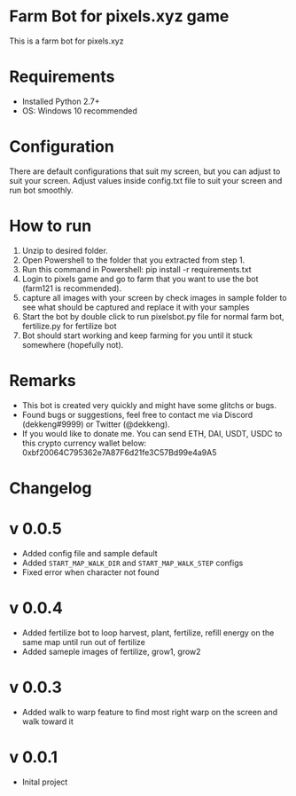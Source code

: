 # Farm Bot for pixels.xyz game
This is a farm bot for pixels.xyz

# Requirements
- Installed Python 2.7+
- OS: Windows 10 recommended

# Configuration
There are default configurations that suit my screen, but you can adjust to suit your screen.
Adjust values inside config.txt file to suit your screen and run bot smoothly.

# How to run
1. Unzip to desired folder.
2. Open Powershell to the folder that you extracted from step 1.
3. Run this command in Powershell: pip install -r requirements.txt
4. Login to pixels game and go to farm that you want to use the bot (farm121 is recommended).
5. capture all images with your screen by check images in sample folder to see what should be captured and replace it with your samples
6. Start the bot by double click to run pixelsbot.py file for normal farm bot,
   fertilize.py for fertilize bot
7. Bot should start working and keep farming for you until it stuck somewhere (hopefully not).

# Remarks
- This bot is created very quickly and might have some glitchs or bugs.
- Found bugs or suggestions, feel free to contact me via Discord (dekkeng#9999) or Twitter (@dekkeng).
- If you would like to donate me. You can send ETH, DAI, USDT, USDC to this crypto currency wallet below:
  0xbf20064C795362e7A87F6d21fe3C57Bd99e4a9A5

# Changelog
# v 0.0.5
+ Added config file and sample default
+ Added `START_MAP_WALK_DIR` and `START_MAP_WALK_STEP` configs
+ Fixed error when character not found

# v 0.0.4
+ Added fertilize bot to loop harvest, plant, fertilize, refill energy on the same map until run out of fertilize
+ Added sameple images of fertilize, grow1, grow2

# v 0.0.3
+ Added walk to warp feature to find most right warp on the screen and walk toward it

# v 0.0.1
+ Inital project